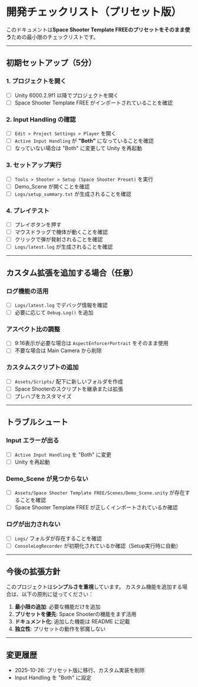 # 開発チェックリスト（プリセット版）

このドキュメントは**Space Shooter Template FREEのプリセットをそのまま使う**ための最小限のチェックリストです。

---

## 初期セットアップ（5分）

### 1. プロジェクトを開く
- [ ] Unity 6000.2.9f1 以降でプロジェクトを開く
- [ ] Space Shooter Template FREE がインポートされていることを確認

### 2. Input Handling の確認
- [ ] `Edit > Project Settings > Player` を開く
- [ ] `Active Input Handling` が **"Both"** になっていることを確認
- [ ] なっていない場合は "Both" に変更して Unity を再起動

### 3. セットアップ実行
- [ ] `Tools > Shooter > Setup (Space Shooter Preset)` を実行
- [ ] Demo_Scene が開くことを確認
- [ ] `Logs/setup_summary.txt` が生成されることを確認

### 4. プレイテスト
- [ ] プレイボタンを押す
- [ ] マウスドラッグで機体が動くことを確認
- [ ] クリックで弾が発射されることを確認
- [ ] `Logs/latest.log` が生成されることを確認

---

## カスタム拡張を追加する場合（任意）

### ログ機能の活用
- [ ] `Logs/latest.log` でデバッグ情報を確認
- [ ] 必要に応じて `Debug.Log()` を追加

### アスペクト比の調整
- [ ] 9:16表示が必要な場合は `AspectEnforcerPortrait` をそのまま使用
- [ ] 不要な場合は Main Camera から削除

### カスタムスクリプトの追加
- [ ] `Assets/Scripts/` 配下に新しいフォルダを作成
- [ ] Space Shooterのスクリプトを継承または拡張
- [ ] プレハブをカスタマイズ

---

## トラブルシュート

### Input エラーが出る
- [ ] `Active Input Handling` を "Both" に変更
- [ ] Unity を再起動

### Demo_Scene が見つからない
- [ ] `Assets/Space Shooter Template FREE/Scenes/Demo_Scene.unity` が存在することを確認
- [ ] Space Shooter Template FREE が正しくインポートされているか確認

### ログが出力されない
- [ ] `Logs/` フォルダが存在することを確認
- [ ] `ConsoleLogRecorder` が初期化されているか確認（Setup実行時に自動）

---

## 今後の拡張方針

このプロジェクトは**シンプルさを重視**しています。
カスタム機能を追加する場合は、以下の原則に従ってください：

1. **最小限の追加**: 必要な機能だけを追加
2. **プリセットを優先**: Space Shooterの機能をまず活用
3. **ドキュメント化**: 追加した機能は README に記載
4. **独立性**: プリセットの動作を邪魔しない

---

## 変更履歴
- 2025-10-26: プリセット版に移行、カスタム実装を削除
- Input Handling を "Both" に設定
